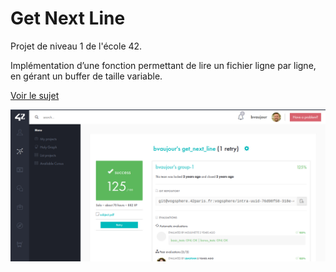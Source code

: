 # Get Next Line

Projet de niveau 1 de l'école 42.

Implémentation d’une fonction permettant de lire un fichier ligne par ligne, en gérant un buffer de taille variable.

[Voir le sujet](./fr.subject.pdf)

![capture d'écran](./screenshot.png)
